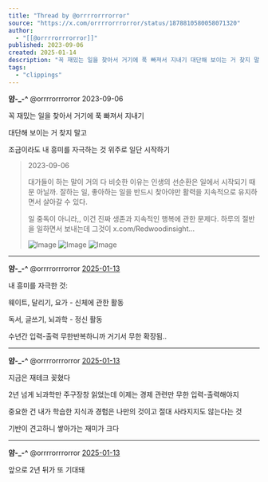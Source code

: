```yaml
---
title: "Thread by @orrrrorrrorror"
source: "https://x.com/orrrrorrrorror/status/1878810580058071320"
author:
  - "[[@orrrrorrrorror]]"
published: 2023-09-06
created: 2025-01-14
description: "꼭 재밌는 일을 찾아서 거기에 푹 빠져서 지내기 대단해 보이는 거 찾지 말고 조금이라도 내 흥미를 자극하는 것 위주로 일단 시작하기"
tags:
  - "clippings"
---
```

**얌-\_-^** @orrrrorrrorror 2023-09-06

꼭 재밌는 일을 찾아서 거기에 푹 빠져서 지내기

대단해 보이는 거 찾지 말고

조금이라도 내 흥미를 자극하는 것 위주로 일단 시작하기

> 2023-09-06
> 
> 대가들이 하는 말이 거의 다 비슷한 이유는 인생의 선순환은 일에서 시작되기 때문 아닐까. 잘하는 일, 좋아하는 일을 반드시 찾아야만 활력을 지속적으로 유지하면서 살아갈 수 있다.
> 
> 일 중독이 아니라,, 이건 진짜 생존과 지속적인 행복에 관한 문제다. 하루의 절반을 일하면서 보내는데 그것이 x.com/Redwoodinsight…
> 
> ![Image](https://pbs.twimg.com/media/F5VZRlCaoAAelnJ?format=jpg&name=large) ![Image](https://pbs.twimg.com/media/F5VZRk8bEAASaDp?format=jpg&name=large) ![Image](https://pbs.twimg.com/media/F5VZRlEaoAAvOap?format=jpg&name=large)

---

**얌-\_-^** @orrrrorrrorror [2025-01-13](https://x.com/orrrrorrrorror/status/1878811040106115157)

내 흥미를 자극한 것:

웨이트, 달리기, 요가 - 신체에 관한 활동

독서, 글쓰기, 뇌과학 - 정신 활동

수년간 입력-출력 무한반복하니까 거기서 무한 확장됨..

---

**얌-\_-^** @orrrrorrrorror [2025-01-13](https://x.com/orrrrorrrorror/status/1878811638096371926)

지금은 재테크 꽂혔다

2년 넘게 뇌과학만 주구장창 읽었는데 이제는 경제 관련만 무한 입력-출력해야지

중요한 건 내가 학습한 지식과 경험은 나만의 것이고 절대 사라지지도 않는다는 것

기반이 견고하니 쌓아가는 재미가 크다

---

**얌-\_-^** @orrrrorrrorror [2025-01-13](https://x.com/orrrrorrrorror/status/1878811781533229071)

앞으로 2년 뒤가 또 기대돼